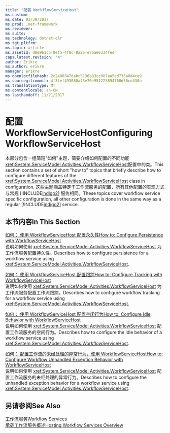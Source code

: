 ```yaml
---
title: "配置 WorkflowServiceHost"
ms.custom: 
ms.date: 03/30/2017
ms.prod: .net-framework
ms.reviewer: 
ms.suite: 
ms.technology: dotnet-clr
ms.tgt_pltfrm: 
ms.topic: article
ms.assetid: d8e961cb-0ef5-4f8c-8a25-e76ae6334fed
caps.latest.revision: "4"
author: Erikre
ms.author: erikre
manager: erikre
ms.openlocfilehash: 2c2400347dabc5136b83cc087aa5ed735a8d4ce9
ms.sourcegitcommit: 4f3fef493080a43e70e951223894768d36ce430a
ms.translationtype: MT
ms.contentlocale: zh-CN
ms.lasthandoff: 11/21/2017
---
```

# <a name="configuring-workflowservicehost"></a><span data-ttu-id="4d92e-102">配置 WorkflowServiceHost</span><span class="sxs-lookup"><span data-stu-id="4d92e-102">Configuring WorkflowServiceHost</span></span>
<span data-ttu-id="4d92e-103">本部分包含一组简短"如何"主题，简要介绍如何配置的不同功能<xref:System.ServiceModel.Activities.WorkflowServiceHost>配置中的类。</span><span class="sxs-lookup"><span data-stu-id="4d92e-103">This section contains a set of short "how to" topics that briefly describe how to configure different features of the <xref:System.ServiceModel.Activities.WorkflowServiceHost> class in configuration.</span></span> <span data-ttu-id="4d92e-104">这些主题涵盖特定于工作流服务的配置，所有其他配置的实现方式与常规 [!INCLUDE[indigo2](../../../../includes/indigo2-md.md)] 服务相同。</span><span class="sxs-lookup"><span data-stu-id="4d92e-104">These topics cover workflow service specific configuration, all other configuration is done in the same way as a regular [!INCLUDE[indigo2](../../../../includes/indigo2-md.md)] service.</span></span>  
  
## <a name="in-this-section"></a><span data-ttu-id="4d92e-105">本节内容</span><span class="sxs-lookup"><span data-stu-id="4d92e-105">In This Section</span></span>  
 [<span data-ttu-id="4d92e-106">如何： 使用 WorkflowServiceHost 配置永久性</span><span class="sxs-lookup"><span data-stu-id="4d92e-106">How to: Configure Persistence with WorkflowServiceHost</span></span>](../../../../docs/framework/wcf/feature-details/how-to-configure-persistence-with-workflowservicehost.md)  
 <span data-ttu-id="4d92e-107">说明如何使用 <xref:System.ServiceModel.Activities.WorkflowServiceHost> 为工作流服务配置持久性。</span><span class="sxs-lookup"><span data-stu-id="4d92e-107">Describes how to configure persistence for a workflow service using <xref:System.ServiceModel.Activities.WorkflowServiceHost>.</span></span>  
  
 [<span data-ttu-id="4d92e-108">如何： 使用 WorkflowServiceHost 配置跟踪</span><span class="sxs-lookup"><span data-stu-id="4d92e-108">How to: Configure Tracking with WorkflowServiceHost</span></span>](../../../../docs/framework/wcf/feature-details/how-to-configure-tracking-with-workflowservicehost.md)  
 <span data-ttu-id="4d92e-109">说明如何使用 <xref:System.ServiceModel.Activities.WorkflowServiceHost> 为工作流服务配置工作流跟踪。</span><span class="sxs-lookup"><span data-stu-id="4d92e-109">Describes how to configure workflow tracking for a workflow service using <xref:System.ServiceModel.Activities.WorkflowServiceHost>.</span></span>  
  
 [<span data-ttu-id="4d92e-110">如何： 使用 WorkflowServiceHost 配置空闲行为</span><span class="sxs-lookup"><span data-stu-id="4d92e-110">How to: Configure Idle Behavior with WorkflowServiceHost</span></span>](../../../../docs/framework/wcf/feature-details/how-to-configure-idle-behavior-with-workflowservicehost.md)  
 <span data-ttu-id="4d92e-111">说明如何使用 <xref:System.ServiceModel.Activities.WorkflowServiceHost> 配置工作流服务的空闲行为。</span><span class="sxs-lookup"><span data-stu-id="4d92e-111">Describes how to configure the idle behavior of a workflow service using <xref:System.ServiceModel.Activities.WorkflowServiceHost>.</span></span>  
  
 [<span data-ttu-id="4d92e-112">如何： 配置工作流的未经处理的异常行为，使用 WorkflowServiceHost</span><span class="sxs-lookup"><span data-stu-id="4d92e-112">How to: Configure Workflow Unhandled Exception Behavior with WorkflowServiceHost</span></span>](../../../../docs/framework/wcf/feature-details/config-workflow-unhandled-exception-workflowservicehost.md)  
 <span data-ttu-id="4d92e-113">说明如何使用 <xref:System.ServiceModel.Activities.WorkflowServiceHost> 配置工作流服务的未经处理的异常行为。</span><span class="sxs-lookup"><span data-stu-id="4d92e-113">Describes how to configure the unhandled exception behavior for a workflow service using <xref:System.ServiceModel.Activities.WorkflowServiceHost>.</span></span>  
  
## <a name="see-also"></a><span data-ttu-id="4d92e-114">另请参阅</span><span class="sxs-lookup"><span data-stu-id="4d92e-114">See Also</span></span>  
 [<span data-ttu-id="4d92e-115">工作流服务</span><span class="sxs-lookup"><span data-stu-id="4d92e-115">Workflow Services</span></span>](../../../../docs/framework/wcf/feature-details/workflow-services.md)  
 [<span data-ttu-id="4d92e-116">承载工作流服务概述</span><span class="sxs-lookup"><span data-stu-id="4d92e-116">Hosting Workflow Services Overview</span></span>](../../../../docs/framework/wcf/feature-details/hosting-workflow-services-overview.md)
